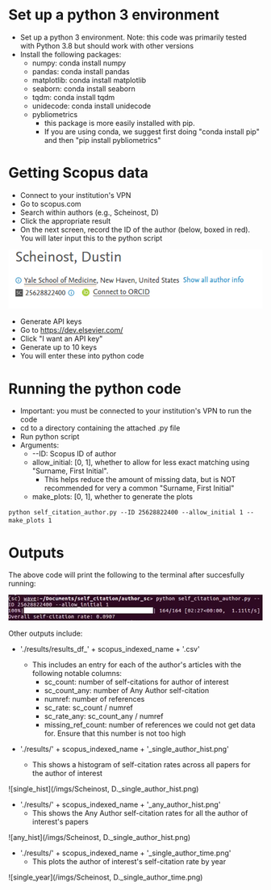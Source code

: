 # Set up a python 3 environment

* Set up a python 3 environment. Note: this code was primarily tested with Python 3.8 but should work with other versions
* Install the following packages:
  * numpy: conda install numpy
  * pandas: conda install pandas
  * matplotlib: conda install matplotlib
  * seaborn: conda install seaborn
  * tqdm: conda install tqdm
  * unidecode: conda install unidecode
  * pybliometrics
    * this package is more easily installed with pip. 
    * If you are using conda, we suggest first doing "conda install pip" and then "pip install pybliometrics"
 
 
# Getting Scopus data
* Connect to your institution's VPN
* Go to scopus.com
* Search within authors (e.g., Scheinost, D)
* Click the appropriate result
* On the next screen, record the ID of the author (below, boxed in red). You will later input this to the python script

![search_results](/imgs/scheinost_scopus.png)
* Generate API keys
* Go to https://dev.elsevier.com/
* Click "I want an API key"
* Generate up to 10 keys
* You will enter these into python code
 

# Running the python code
* Important: you must be connected to your institution's VPN to run the code
* cd to a directory containing the attached .py file
* Run python script
* Arguments:
  * --ID: Scopus ID of author
  * allow_initial: [0, 1], whether to allow for less exact matching using "Surname, First Initial". 
    * This helps reduce the amount of missing data, but is NOT recommended for very a common "Surname, First Initial"
  * make_plots: [0, 1], whether to generate the plots
```
python self_citation_author.py --ID 25628822400 --allow_initial 1 --make_plots 1
```

# Outputs
The above code will print the following to the terminal after succesfully running:

![terminal](/imgs/terminal_output.png)

Other outputs include:
* './results/results_df_' + scopus_indexed_name + '.csv'
  * This includes an entry for each of the author's articles with the following notable columns:
    * sc_count: number of self-citations for author of interest
    * sc_count_any: number of Any Author self-citation
    * numref: number of references
    * sc_rate: sc_count / numref
    * sc_rate_any: sc_count_any / numref
    * missing_ref_count: number of references we could not get data for. Ensure that this number is not too high
    
* './results/' + scopus_indexed_name + '_single_author_hist.png'
  * This shows a histogram of self-citation rates across all papers for the author of interest

![single_hist](/imgs/Scheinost, D._single_author_hist.png)

* './results/' + scopus_indexed_name + '_any_author_hist.png'
  * This shows the Any Author self-citation rates for all the author of interest's papers

![any_hist](/imgs/Scheinost, D._single_author_hist.png)  
  
* './results/' + scopus_indexed_name + '_single_author_time.png'
  * This plots the author of interest's self-citation rate by year
 
![single_year](/imgs/Scheinost, D._single_author_time.png)
